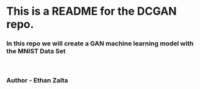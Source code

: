 # This is a README for the DCGAN repo.

### In this repo we will create a GAN machine learning model with the MNIST Data Set
<br>

### Author - Ethan Zalta
<br>
